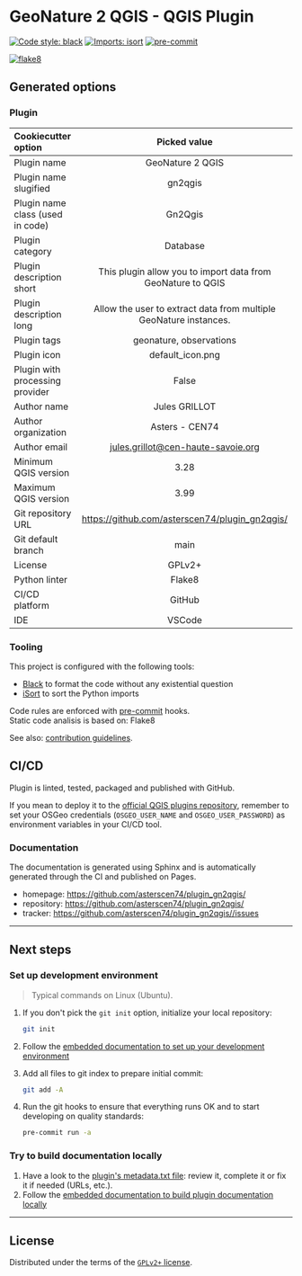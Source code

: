 # GeoNature 2 QGIS - QGIS Plugin

[![Code style: black](https://img.shields.io/badge/code%20style-black-000000.svg)](https://github.com/psf/black)
[![Imports: isort](https://img.shields.io/badge/%20imports-isort-%231674b1?style=flat&labelColor=ef8336)](https://pycqa.github.io/isort/)
[![pre-commit](https://img.shields.io/badge/pre--commit-enabled-brightgreen?logo=pre-commit&logoColor=white)](https://github.com/pre-commit/pre-commit)


[![flake8](https://img.shields.io/badge/linter-flake8-green)](https://flake8.pycqa.org/)

## Generated options

### Plugin

| Cookiecutter option | Picked value |
| :-- | :--: |
| Plugin name | GeoNature 2 QGIS |
| Plugin name slugified | gn2qgis |
| Plugin name class (used in code) | Gn2Qgis |
| Plugin category | Database |
| Plugin description short | This plugin allow you to import data from GeoNature to QGIS |
| Plugin description long | Allow the user to extract data from multiple GeoNature instances. |
| Plugin tags | geonature, observations |
| Plugin icon | default_icon.png |
| Plugin with processing provider | False |
| Author name | Jules GRILLOT |
| Author organization | Asters - CEN74 |
| Author email | jules.grillot@cen-haute-savoie.org |
| Minimum QGIS version | 3.28 |
| Maximum QGIS version | 3.99 |
| Git repository URL | https://github.com/asterscen74/plugin_gn2qgis/ |
| Git default branch | main |
| License | GPLv2+ |
| Python linter | Flake8 |
| CI/CD platform | GitHub |
| IDE | VSCode |

### Tooling

This project is configured with the following tools:

- [Black](https://black.readthedocs.io/en/stable/) to format the code without any existential question
- [iSort](https://pycqa.github.io/isort/) to sort the Python imports

Code rules are enforced with [pre-commit](https://pre-commit.com/) hooks.  
Static code analisis is based on: Flake8

See also: [contribution guidelines](CONTRIBUTING.md).

## CI/CD

Plugin is linted, tested, packaged and published with GitHub.

If you mean to deploy it to the [official QGIS plugins repository](https://plugins.qgis.org/), remember to set your OSGeo credentials (`OSGEO_USER_NAME` and `OSGEO_USER_PASSWORD`) as environment variables in your CI/CD tool. 


### Documentation

The documentation is generated using Sphinx and is automatically generated through the CI and published on Pages.

- homepage: <https://github.com/asterscen74/plugin_gn2qgis/>
- repository: <https://github.com/asterscen74/plugin_gn2qgis/>
- tracker: <https://github.com/asterscen74/plugin_gn2qgis//issues>

----

## Next steps

### Set up development environment

> Typical commands on Linux (Ubuntu).

1. If you don't pick the `git init` option, initialize your local repository:

    ```sh
    git init
    ```

1. Follow the [embedded documentation to set up your development environment](./docs/development/environment.md)
1. Add all files to git index to prepare initial commit:

    ```sh
    git add -A
    ```

1. Run the git hooks to ensure that everything runs OK and to start developing on quality standards:

    ```sh
    pre-commit run -a
    ```

### Try to build documentation locally

1. Have a look to the [plugin's metadata.txt file](gn2qgis/metadata.txt): review it, complete it or fix it if needed (URLs, etc.).
1. Follow the [embedded documentation to build plugin documentation locally](./docs/development/environment.md)

----

## License

Distributed under the terms of the [`GPLv2+` license](LICENSE).
